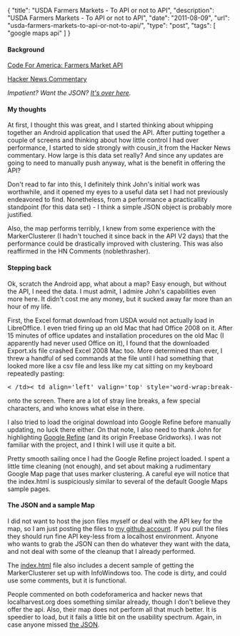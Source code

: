 {
  "title": "USDA Farmers Markets - To API or not to API",
  "description": "USDA Farmers Markets - To API or not to API",
  "date": "2011-08-09",
  "url": "usda-farmers-markets-to-api-or-not-to-api/",
  "type": "post",
  "tags": [
    "google maps api"
  ]
}
#### Background

[Code For America: Farmers Market API](http://codeforamerica.org/2011/08/08/farmers-market-api/)

[Hacker News Commentary](http://news.ycombinator.com/item?id=2861458)

_Impatient? Want the JSON?  [It's over here](https://github.com/imperialwicket/usdaFarmersMarkets)._

#### My thoughts

At first, I thought this was great, and I started thinking about whipping together an Android application that used the API. After putting together a couple of screens and thinking about how little control I had over performance, I started to side strongly with cousin_it from the Hacker News commentary. How large is this data set really? And since any updates are going to need to manually push anyway, what is the benefit in offering the API?  

Don't read to far into this, I definitely think John's initial work was worthwhile, and it opened my eyes to a useful data set I had not previously endeavored to find. Nonetheless, from a performance a practicallity standpoint (for this data set) - I think a simple JSON object is probably more justified. 

Also, the map performs terribly, I knew from some experience with the MarkerClusterer (I hadn't touched it since back in the API V2 days) that the performance could be drastically improved with clustering. This was also reaffirmed in the HN Comments (noblethrasher).

#### Stepping back

Ok, scratch the Android app, what about a map? Easy enough, but without the API, I need the data. I must admit, I admire John's capabilities even more here. It didn't cost me any money, but it sucked away far more than an hour of my life. 

First, the Excel format download from USDA would not actually load in LibreOffice. I even tried firing up an old Mac that had Office 2008 on it. After 15 minutes of office updates and installation procedures on the old Mac (I apparently had never used Office on it), I found that the downloaded Export.xls file crashed Excel 2008 Mac too. More determined than ever, I threw a handful of sed commands at the file until I had something that looked more like a csv file and less like my cat sitting on my keyboard repeatedly pasting:
<pre>
< /td>< td align='left' valign='top' style='word-wrap:break-word;'>
</pre>
 onto the screen. There are a lot of stray line breaks, a few special characters, and who knows what else in there.  

I also tried to load the original download into Google Refine before manually updating, no luck there either. On that note, I also need to thank John for highlighting [Google Refine](http://code.google.com/p/google-refine/) (and its origin Freebase Gridworks). I was not familiar with the project, and I think I will use it quite a bit.

Pretty smooth sailing once I had the Google Refine project loaded. I spent a little time cleaning (not enough), and set about making a rudimentary Google Map page that uses marker clustering. A careful eye will notice that the index.html is suspiciously similar to several of the default Google Maps sample pages.

#### The JSON and a sample Map

I did not want to host the json files myself or deal with the API key for the map, so I am just posting the files to [my github account](https://github.com/imperialwicket/usdaFarmersMarkets). If you pull the files they should run fine API key-less from a localhost environment. Anyone who wants to grab the JSON can then do whatever they want with the data, and not deal with some of the cleanup that I already performed.

The [index.html](https://github.com/imperialwicket/usdaFarmersMarkets/blob/master/index.html) file also includes a decent sample of getting the MarkerClusterer set up with InfoWindows too. The code is dirty, and could use some comments, but it is functional.  

People commented on both codeforamerica and hacker news that localharvest.org does something similar already, though I don't believe they offer the api. Also, their map does not perform all that much better. It is speedier to load, but it fails a little bit on the usability spectrum. Again, in case anyone missed [the JSON](https://github.com/imperialwicket/usdaFarmersMarkets/blob/master/usda_farmers_markets_full.json).
